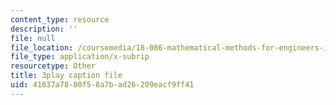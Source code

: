 ```yaml
---
content_type: resource
description: ''
file: null
file_location: /coursemedia/18-086-mathematical-methods-for-engineers-ii-spring-2006/41637a7880f58a7bad26209eacf9ff41_sleOqiMUTXE.srt
file_type: application/x-subrip
resourcetype: Other
title: 3play caption file
uid: 41637a78-80f5-8a7b-ad26-209eacf9ff41
---
```

